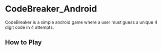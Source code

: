 # CodeBreaker_Android
CodeBreaker is a simple android game where a user must guess a unique 4 digit code in 4 attempts.

## How to Play

